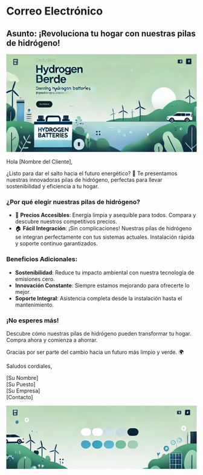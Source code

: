 # Correo Electrónico

## Asunto: ¡Revoluciona tu hogar con nuestras pilas de hidrógeno!

![Email Header](https://github.com/NickBoites/BEDU-IA-M1/blob/main/email-header.png)

Hola [Nombre del Cliente],

¿Listo para dar el salto hacia el futuro energético? 🌱 Te presentamos nuestras innovadoras pilas de hidrógeno, perfectas para llevar sostenibilidad y eficiencia a tu hogar.

### ¿Por qué elegir nuestras pilas de hidrógeno?

- 🔋 **Precios Accesibles**: Energía limpia y asequible para todos. Compara y descubre nuestros competitivos precios.
- 🏠 **Fácil Integración**: ¡Sin complicaciones! Nuestras pilas de hidrógeno se integran perfectamente con tus sistemas actuales. Instalación rápida y soporte continuo garantizados.

### Beneficios Adicionales:

- **Sostenibilidad**: Reduce tu impacto ambiental con nuestra tecnología de emisiones cero.
- **Innovación Constante**: Siempre estamos mejorando para ofrecerte lo mejor.
- **Soporte Integral**: Asistencia completa desde la instalación hasta el mantenimiento.

### ¡No esperes más!

Descubre cómo nuestras pilas de hidrógeno pueden transformar tu hogar. Compra ahora y comienza a ahorrar.

Gracias por ser parte del cambio hacia un futuro más limpio y verde. 🌍

Saludos cordiales,

[Su Nombre]  
[Su Puesto]  
[Su Empresa]  
[Contacto]

![Email Footer](https://github.com/NickBoites/BEDU-IA-M1/blob/main/email-footer.png)
